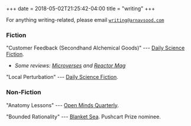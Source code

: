 +++
date = 2018-05-02T21:25:42-04:00
title = "writing"
+++

For anything writing-related, please email [``writing@arnavsood.com``](mailto:writing@arnavsood.com)

### Fiction 

"Customer Feedback (Secondhand Alchemical Goods)" --- [Daily Science Fiction](https://web.archive.org/web/20230109144725/https://dailysciencefiction.com/fantasy/fantasy/arnav-sood/customer-feedback-secondhand-alchemical-goods).

* _Some reviews: [Microverses](https://reactormag.com/eight-engaging-sff-short-stories-told-through-letters/) and [Reactor Mag](https://reactormag.com/eight-engaging-sff-short-stories-told-through-letters/)_

"Local Perturbation" --- [Daily Science Fiction](https://web.archive.org/web/20230109144725/https://dailysciencefiction.com/science-fiction/other-worlds-sf/arnav-sood/local-perturbation).

### Non-Fiction

"Anatomy Lessons" --- [Open Minds Quarterly](https://www.openmindsquarterly.com/product/fall-2023-pdf/).

"Bounded Rationality" --- [Blanket Sea](http://blanketsea.com/2019/09/18/bounded-rationality-by-arnav-sood/). Pushcart Prize nominee. 

